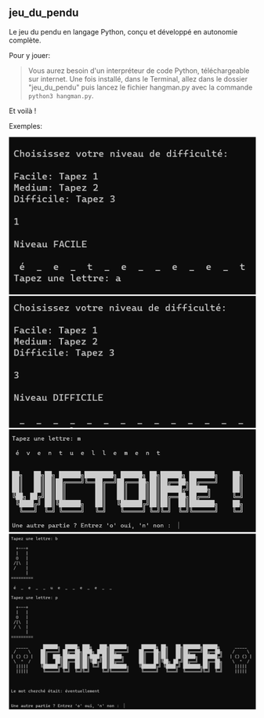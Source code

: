 ## jeu_du_pendu
Le jeu du pendu en langage Python, conçu et développé en autonomie complète.

Pour y jouer:
>Vous aurez besoin d'un interpréteur de code Python, téléchargeable sur internet.
Une fois installé, dans le Terminal, allez dans le dossier "jeu_du_pendu" puis lancez le fichier hangman.py avec la commande ``python3 hangman.py``.

Et voilà !

Exemples:

![démarrage niveau facile](/assets/hangman_screen1.png)
![démarrage niveau facile](/assets/hangman_screen3.png)
![démarrage niveau facile](/assets/hangman_screen2.png)
![démarrage niveau facile](/assets/hangman_screen4.png)
